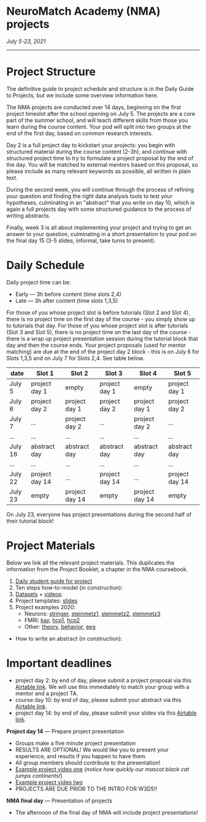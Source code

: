 # NeuroMatch Academy (NMA) projects

*July 5-23, 2021*

----

# **Project Structure**

The definitive guide to project schedule and structure is in the Daily Guide to Projects, but we include some overview information here.

The NMA projects are conducted over 14 days, beginning on the first project timeslot after the school opening on July 5.
The projects are a core part of the summer school, and will teach different skills from those you learn during the course content.
Your pod will split into two groups at the end of the first day, based on common research interests.

Day 2 is a full project day to kickstart your projects: you begin with structured material during the course content (2-3h), and
continue with structured project time to try to formulate a project proposal by the end of the day.
You will be matched to external mentors based on this proposal, so please include as many relevant keywords as possible, all
written in plain text.

During the second week, you will continue through the process of refining your question and
finding the right data analysis tools to test your hypotheses, culminating in an "abstract" that you write on day 10, which is
again a full projects day with some structured guidance to the process of writing abstracts.

Finally, week 3 is all about implementing your project and trying to get an answer to your question, culminating in a short presentation to your pod
on the final day 15 (3-5 slides, informal, take turns to present).


# **Daily Schedule**

Daily project time can be:
 - Early — 3h before content (time slots 2,4)
 - Late  — 3h after content (time slots 1,3,5)

 For those of you whose project slot is before tutorials (Slot 2 and Slot 4), there is no project time on the first day of the course - you simply show up to tutorials that day. For those of you whose project slot is after tutorials (Slot 3 and Slot 5), there is no project time on the last day of the course - there is a wrap up project presentation session during the tutorial block that day and then the course ends. Your project proposals (used for mentor matching) are due at the end of the project day 2 block - this is on July 6 for Slots 1,3,5 and on July 7 for Slots 2,4. See table below.

| date | Slot 1 | Slot 2 | Slot 3 | Slot 4 | Slot 5 |
| --- | --- | --- | --- | --- | --- |
| July 5 | project day 1 | empty | project day 1 | empty | project day 1 |
| July 6 | project day 2 | project day 1 | project day 2 | project day 1 | project day 2 |
| July 7 | ... | project day 2 | ... | project day 2 | ... |
| ... | ... | ... | ... | ... | ... |
| July 16 | abstract day | abstract day | abstract day | abstract day | abstract day |
| ... | ... | ... | ... | ... | ... |
| July 22 | project day 14 | ... | project day 14 | ... | project day 14 |
| July 23 | empty | project day 14 | empty | project day 14 | empty |

On July 23, everyone has project presentations during the second half of their tutorial block!

# **Project Materials**

Below we link all the relevant project materials. This duplicates the information from the Project Booklet, a chapter in the NMA coursebook.

1. [Daily student guide for project](https://docs.google.com/document/d/1MxRkAD-nxWWIGVadxfkDjwPgof1g6v-Ty4UUvFm1BIo/edit?usp=sharing)
2. Ten steps how-to-model (in construction): <!--[steps1-4](https://colab.research.google.com/drive/1wpGnNIg1Z5DtoSlqIngWCQvAdw-0gMfd?usp=sharing), [modelling_example](https://colab.research.google.com/drive/1jY-QkGtK4CmS2tyGAUhSFhWm7Jw0as0-?usp=sharing) [data_analysis_example](https://colab.research.google.com/drive/1jY-QkGtK4CmS2tyGAUhSFhWm7Jw0as0-?usp=sharing) -->
3. [Datasets](https://github.com/NeuromatchAcademy/course-content/tree/master/projects) + [videos](https://www.youtube.com/playlist?list=PLkBQOLLbi18ODTckxhgah98JloMLXt4oF): <!--[neurons]() / [fMRI]() / [behavior]() / [ECoG]()-->
4. Project templates: [slides](https://docs.google.com/presentation/d/1v7fuzi9Y9RV12CysMBi5rxZKhjnWD5Js29UDEvmbzNA/edit?usp=sharing)
5. Project examples 2020:
   - Neurons: [stringer](https://osf.io/u9gqe/), [steinmetz1](https://osf.io/29vuq/), [steinmetz2](https://osf.io/52wja/), [steinmetz3](https://osf.io/bt4ph/)  
   - FMRI: [kay](https://osf.io/h3z4e/), [hcp1](https://osf.io/td957/), [hcp2](https://osf.io/5fmnq/)
   - Other: [theory](https://osf.io/z7p5v/), [behavior](https://osf.io/hez85/), [eeg](https://osf.io/5r96v/)
* How to write an abstract (in construction): <!--[guide]() [paper1]() [paper2]() [paper3]()-->


# **Important deadlines**

* project day 2:  by end of day, please submit a project proposal via this [Airtable link](). We will use this immediately to match your group with a mentor and a project TA.  
* course day 10:  by end of day, please submit your abstract via this [Airtable link]().  
* project day 14: by end of day, please submit your slides via this [Airtable link]().  

**Project day 14** — Prepare project presentation
 * Groups make a five minute project presentation
 * RESULTS ARE OPTIONAL! We would like you to present your experience, and results if you happen to have them
 * All group members should contribute to the presentation!
 * [Example project video one](https://youtu.be/zMphz4yvyfc) (*notice how quickly our mascot black cat jumps continents!*)
 * [Example project video two](https://www.youtube.com/watch?v=pvfy0_v12wI)
 * PROJECTS ARE DUE PRIOR TO THE INTRO FOR W3D5!!

**NMA final day** — Presentation of projects

  * The afternoon of the final day of NMA will include project presentations!


<!--
---

## Links for project introductory videos
- [Projects Intro](https://youtu.be/fNOxmO1Hq3Y)
- [Curriculum Overview](https://youtu.be/T1VSYU-H8-Y)
- [Curated Datasets](https://www.youtube.com/playlist?list=PLkBQOLLbi18ODTckxhgah98JloMLXt4oF)
  * [Stringer Dataset](https://youtu.be/78GSgf6Dkkk)
  * [Steinmetz Dataset](https://youtu.be/WXn4-FpVaOo)
  * [Kay/Gallant Dataset](https://youtu.be/LdJkLyw4yzg)
  * [HCP Dataset](https://youtu.be/iOCcY0QFMS4)
  * [IBL Dataset](https://youtu.be/NofrFH8FRZU)

## Links for project slides/documents
- [Project Instruction](https://mfr.ca-1.osf.io/render?url=https://osf.io/7frh3/?direct%26mode=render%26action=download%26mode=render)
- [Possible Project Proposals](https://mfr.ca-1.osf.io/render?url=https://osf.io/9j38s/?direct%26mode=render%26action=download%26mode=render)
- [Dataset Overview](https://docs.google.com/document/d/1_Cam97RDwfQofVSoQb-r9o4e2z3Jc4DdkNUSg6fDxjA/edit?usp=sharing)
- [Project Presentation Cover Slide](https://osf.io/ky6fj/download) (click to download)

## Data set notebooks

|   | Run | View |
| - | --- | ---- |
| Steinmetz decisions | [![Open In Colab](https://colab.research.google.com/assets/colab-badge.svg)](https://colab.research.google.com/github/NeuromatchAcademy/course-content/blob/master/projects/load_steinmetz_decisions.ipynb) | [![View the notebook](https://img.shields.io/badge/render-nbviewer-orange.svg)](https://nbviewer.jupyter.org/github/NeuromatchAcademy/course-content/blob/master/projects/load_steinmetz_decisions.ipynb)|
| Steinmetz extra | [![Open In Colab](https://colab.research.google.com/assets/colab-badge.svg)](https://colab.research.google.com/github/NeuromatchAcademy/course-content/blob/master/projects/load_steinmetz_extra.ipynb) | [![View the notebook](https://img.shields.io/badge/render-nbviewer-orange.svg)](https://nbviewer.jupyter.org/github/NeuromatchAcademy/course-content/blob/master/projects/load_steinmetz_extra.ipynb)|
| Stringer spontaneous | [![Open In Colab](https://colab.research.google.com/assets/colab-badge.svg)](https://colab.research.google.com/github/NeuromatchAcademy/course-content/blob/master/projects/load_stringer_spontaneous.ipynb) | [![View the notebook](https://img.shields.io/badge/render-nbviewer-orange.svg)](https://nbviewer.jupyter.org/github/NeuromatchAcademy/course-content/blob/master/projects/load_stringer_spontaneous.ipynb)|
| Stringer orientations | [![Open In Colab](https://colab.research.google.com/assets/colab-badge.svg)](https://colab.research.google.com/github/NeuromatchAcademy/course-content/blob/master/projects/load_stringer_orientations.ipynb) | [![View the notebook](https://img.shields.io/badge/render-nbviewer-orange.svg)](https://nbviewer.jupyter.org/github/NeuromatchAcademy/course-content/blob/master/projects/load_stringer_orientations.ipynb) |
| Kay images | [![Open In Colab](https://colab.research.google.com/assets/colab-badge.svg)](https://colab.research.google.com/github/NeuromatchAcademy/course-content/blob/master/projects/load_kay_images.ipynb) | [![View the notebook](https://img.shields.io/badge/render-nbviewer-orange.svg)](https://nbviewer.jupyter.org/github/NeuromatchAcademy/course-content/blob/master/projects/load_kay_images.ipynb) |
| HCP | [![Open In Colab](https://colab.research.google.com/assets/colab-badge.svg)](https://colab.research.google.com/github/NeuromatchAcademy/course-content/blob/master/projects/load_hcp.ipynb) | [![View the notebook](https://img.shields.io/badge/render-nbviewer-orange.svg)](https://nbviewer.jupyter.org/github/NeuromatchAcademy/course-content/blob/master/projects/load_hcp.ipynb) |
| IBL Loading | [![Open In Colab](https://colab.research.google.com/assets/colab-badge.svg)](https://colab.research.google.com/github/int-brain-lab/nma-ibl/blob/master/01-Explore%20IBL%20behavior%20data%20pipeline.ipynb#scrollTo=khuNnhIJrmtQ) | [![View the notebook](https://img.shields.io/badge/render-nbviewer-orange.svg)](https://github.com/int-brain-lab/nma-ibl/blob/master/01-Explore%20IBL%20behavior%20data%20pipeline.ipynb) |
| IBL Psychometric | [![Open In Colab](https://colab.research.google.com/assets/colab-badge.svg)](https://colab.research.google.com/github/int-brain-lab/nma-ibl/blob/master/02-Plot%20Psychometric%20curve.ipynb) | [![View the notebook](https://img.shields.io/badge/render-nbviewer-orange.svg)](https://github.com/int-brain-lab/nma-ibl/blob/master/02-Plot%20Psychometric%20curve.ipynb) |
| IBL Paper Figures | [![Open In Colab](https://colab.research.google.com/assets/colab-badge.svg)](https://colab.research.google.com/github/int-brain-lab/nma-ibl/blob/master/03-Replication%20of%20paper%20figures.ipynb) | [![View the notebook](https://img.shields.io/badge/render-nbviewer-orange.svg)](https://github.com/int-brain-lab/nma-ibl/blob/master/03-Replication%20of%20paper%20figures.ipynb) |

---



# Student Guide to NMA Projects

in small groups to develop a scientific question, select a data set to analyze and work together to develop a project
that you will present at the end of NMA. You will be able to see an overview of the curriculum topics to help you
brainstorm and we have prepared data sets for your projects. During your project time, you will be meeting with your
teaching assistant and mentors, who will be neuromatched to your projects at the end of week one! You
should try to :

 1. How do you develop a clear scientific question?
 2. What are the limits of a particular dataset?
 3. How do you select techniques or tools to answer your scientific question given the available data?
 4. Is the scope of the project something you can complete in two weeks—generate a question generation, analyze data, make a presentation of the findings

## **Time commitment**

We have assigned about four hours per day for your projects. However, we know that you will also be doing a lot of work
on the curriculum and we want to make sure you balance your project effort with keeping up with the whole NMA. Make
sure that you discuss how much effort you think you can manage with the others in your project group. It’s ok if some
people want to do more or less, if you agree on a goal that allows everyone to participate as much as they want. But
you must seriously consider the amount of work you are planning to do for your project with the amount of effort your
group feels it can handle. Remember, it is better to do less but do it well, than try to do more but not be able to
complete the work in the time you have. Finally, if you feel that participating in the Projects is going to take too
much time and prevent you from engaging deeply with the curiculum material, you can opt to not join a project group on
project day 5. But, we hope you will join a project group—projects are a fun way to build your skills, get to know people
and to play with interesting data!

You will have support from your teaching assistant (primarily for code and technical questions) and your mentors, but
only for a limited amount of time. Try to organize your questions and have a good discussion with them when they are
available so you can use your own time to make progress! More importantly, your NMA fellow students are an amazing
resource! Use Neurostars to ask questions and answer questions from fellow students!

---

# TA Guide to NMA Projects

The Neuromatch Academy projects are small group projects that will help the students build the skill of taking a
question and trying to apply concepts or tools from the NMA curriculum. Teaching assistants are a critical component of
this process and you will be providing guidance and support for these projects.

A few important things to remember:
 * The exact question and data set is not important, we are interested in the process
 * The ‘quality’, ‘novelty’ and ‘depth’ of the question and outcome are less important than completing the full cycle
 * You will help guide the students during week one to help them form project groups
 * During weeks two and three you only need to provide office hours for the groups (30 minutes per group)
  * Remind students about project schedule to keep them on track
  * Promote course materials and toolkits provided by the NMA
  * Advise students about how to make a good presentation
 * If you want to make time availible for answer questions outside of this time, we appreciate it, but it is not required!
 * Remind the students to submit their projects at the end of W3D4 using the [project submission form](https://airtable.com/shrBTUnFNkVcHSgl5)

*These are **student-run** projects. TAs are only facilitators, and you are not responsible for the content of the projects.*

---

# Mentor Guide to NMA Projects

As a Mentor, you will have two roles:

* **Week one** — Brainstorming and project idea refinement
    * You will be matched to a Pod (larger group of students) and will not be matched based on area of research
    * Help the students refine the ideas they have brainstormed into clear projects with goals
    * Help the students select tools, models or appraches to answer their question
      * The exact question and data set is not important, we are interested in the process

* **Week two and three** — Guiding projects to completion
    * You will be matched to project groups based on your area of expertise
    * Help the students pursue their projects
    * Suggest ways to move the projects forward if the students are stuck
    * Provide space for discusion of the project ideas
    * The ‘quality’, ‘novelty’ and ‘depth’ of the question and outcome are less important than completing the full cycle

## AirTable match information
 * You will receive an email with 'match' information from NMA for week one and then again for week two and three.
 * You will have contact information (Links for video, emal and names in an 'AirTable')
 * If you thin you have any quesrtons, please contact us!
 -->
